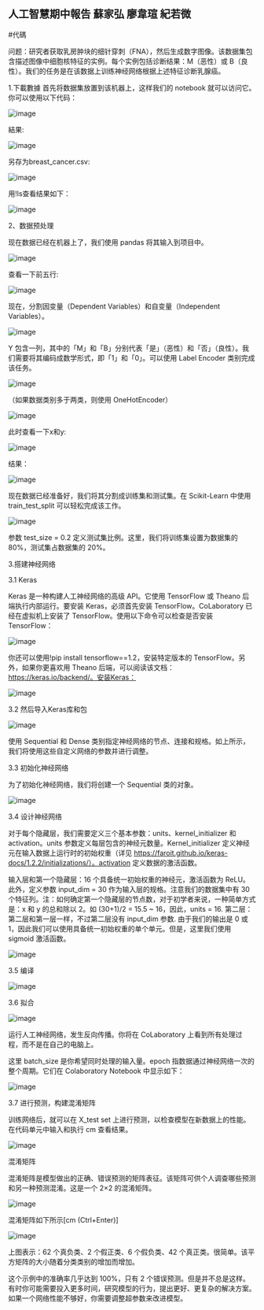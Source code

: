 人工智慧期中報告
蘇家弘 廖韋瑄 紀若微
------------------------
#代碼

问题：研究者获取乳房肿块的细针穿刺（FNA），然后生成数字图像。该数据集包含描述图像中细胞核特征的实例。每个实例包括诊断结果：M（恶性）或 B（良性）。我们的任务是在该数据上训练神经网络根据上述特征诊断乳腺癌。

1.下載數據
首先将数据集放置到该机器上，这样我们的 notebook 就可以访问它。你可以使用以下代码：

![image](https://github.com/gigi463682/ai_3/blob/4ea530063fd1bec54283490212f411949b0ca0e6/ai.png/%E8%9E%A2%E5%B9%95%E6%93%B7%E5%8F%96%E7%95%AB%E9%9D%A2%202023-11-04%20173224.png)

結果:

![image](https://github.com/gigi463682/ai_3/blob/4ea530063fd1bec54283490212f411949b0ca0e6/ai.png/%E8%9E%A2%E5%B9%95%E6%93%B7%E5%8F%96%E7%95%AB%E9%9D%A2%202023-11-04%20173346.png)

另存为breast_cancer.csv:

![image](https://github.com/gigi463682/ai_3/blob/4ea530063fd1bec54283490212f411949b0ca0e6/ai.png/%E8%9E%A2%E5%B9%95%E6%93%B7%E5%8F%96%E7%95%AB%E9%9D%A2%202023-11-04%20173423.png)

用!ls查看结果如下：

![image](https://github.com/gigi463682/ai_3/blob/4ea530063fd1bec54283490212f411949b0ca0e6/ai.png/%E8%9E%A2%E5%B9%95%E6%93%B7%E5%8F%96%E7%95%AB%E9%9D%A2%202023-11-04%20173536.png)

2、数据预处理

现在数据已经在机器上了，我们使用 pandas 将其输入到项目中。

![image](https://github.com/gigi463682/ai_3/blob/4ea530063fd1bec54283490212f411949b0ca0e6/ai.png/%E8%9E%A2%E5%B9%95%E6%93%B7%E5%8F%96%E7%95%AB%E9%9D%A2%202023-11-04%20173619.png)

查看一下前五行:

![image](https://github.com/gigi463682/ai_3/blob/4ea530063fd1bec54283490212f411949b0ca0e6/ai.png/%E8%9E%A2%E5%B9%95%E6%93%B7%E5%8F%96%E7%95%AB%E9%9D%A2%202023-11-04%20173723.png)

 现在，分割因变量（Dependent Variables）和自变量（Independent Variables）。
 
 ![image](https://github.com/gigi463682/ai_3/blob/4ea530063fd1bec54283490212f411949b0ca0e6/ai.png/%E8%9E%A2%E5%B9%95%E6%93%B7%E5%8F%96%E7%95%AB%E9%9D%A2%202023-11-04%20173750.png)

 Y 包含一列，其中的「M」和「B」分别代表「是」（恶性）和「否」（良性）。我们需要将其编码成数学形式，即「1」和「0」。可以使用 Label Encoder 类别完成该任务。
 
  ![image](https://github.com/gigi463682/ai_3/blob/4ea530063fd1bec54283490212f411949b0ca0e6/ai.png/%E8%9E%A2%E5%B9%95%E6%93%B7%E5%8F%96%E7%95%AB%E9%9D%A2%202023-11-04%20173813.png)

（如果数据类别多于两类，则使用 OneHotEncoder）

 ![image](https://github.com/gigi463682/ai_3/blob/4ea530063fd1bec54283490212f411949b0ca0e6/ai.png/%E8%9E%A2%E5%B9%95%E6%93%B7%E5%8F%96%E7%95%AB%E9%9D%A2%202023-11-04%20173831.png)
 
 此时查看一下x和y:
 
  ![image](https://github.com/gigi463682/ai_3/blob/4ea530063fd1bec54283490212f411949b0ca0e6/ai.png/%E8%9E%A2%E5%B9%95%E6%93%B7%E5%8F%96%E7%95%AB%E9%9D%A2%202023-11-04%20173847.png)

  结果：
  
  ![image](https://github.com/gigi463682/ai_3/blob/4ea530063fd1bec54283490212f411949b0ca0e6/ai.png/%E8%9E%A2%E5%B9%95%E6%93%B7%E5%8F%96%E7%95%AB%E9%9D%A2%202023-11-04%20173901.png)

  现在数据已经准备好，我们将其分割成训练集和测试集。在 Scikit-Learn 中使用 train_test_split 可以轻松完成该工作。
  
  ![image](https://github.com/gigi463682/ai_3/blob/4ea530063fd1bec54283490212f411949b0ca0e6/ai.png/%E8%9E%A2%E5%B9%95%E6%93%B7%E5%8F%96%E7%95%AB%E9%9D%A2%202023-11-04%20173917.png)
  
  参数 test_size = 0.2 定义测试集比例。这里，我们将训练集设置为数据集的 80%，测试集占数据集的 20%。

3.搭建神经网络

3.1  Keras

  Keras 是一种构建人工神经网络的高级 API。它使用 TensorFlow 或 Theano 后端执行内部运行。要安装 Keras，必须首先安装 TensorFlow。CoLaboratory 已经在虚拟机上安装了 TensorFlow。使用以下命令可以检查是否安装 TensorFlow：
  
  ![image](https://github.com/gigi463682/ai_3/blob/4ea530063fd1bec54283490212f411949b0ca0e6/ai.png/%E8%9E%A2%E5%B9%95%E6%93%B7%E5%8F%96%E7%95%AB%E9%9D%A2%202023-11-04%20173932.png)

  你还可以使用!pip install tensorflow==1.2，安装特定版本的 TensorFlow。另外，如果你更喜欢用 Theano 后端，可以阅读该文档：https://keras.io/backend/。安装Keras：
  
  ![image](https://github.com/gigi463682/ai_3/blob/4ea530063fd1bec54283490212f411949b0ca0e6/ai.png/%E8%9E%A2%E5%B9%95%E6%93%B7%E5%8F%96%E7%95%AB%E9%9D%A2%202023-11-04%20173943.png)

3.2  然后导入Keras库和包

![image](https://github.com/gigi463682/ai_3/blob/4ea530063fd1bec54283490212f411949b0ca0e6/ai.png/%E8%9E%A2%E5%B9%95%E6%93%B7%E5%8F%96%E7%95%AB%E9%9D%A2%202023-11-04%20173956.png)

使用 Sequential 和 Dense 类别指定神经网络的节点、连接和规格。如上所示，我们将使用这些自定义网络的参数并进行调整。

3.3  初始化神经网络

为了初始化神经网络，我们将创建一个 Sequential 类的对象。

![image](https://github.com/gigi463682/ai_3/blob/4ea530063fd1bec54283490212f411949b0ca0e6/ai.png/%E8%9E%A2%E5%B9%95%E6%93%B7%E5%8F%96%E7%95%AB%E9%9D%A2%202023-11-04%20174011.png)

3.4  设计神经网络

对于每个隐藏层，我们需要定义三个基本参数：units、kernel_initializer 和 activation。units 参数定义每层包含的神经元数量。Kernel_initializer 定义神经元在输入数据上运行时的初始权重（详见 https://faroit.github.io/keras-docs/1.2.2/initializations/）。activation 定义数据的激活函数。

  输入层和第一个隐藏层：16 个具备统一初始权重的神经元，激活函数为 ReLU。此外，定义参数 input_dim = 30 作为输入层的规格。注意我们的数据集中有 30 个特征列。注：如何确定第一个隐藏层的节点数，对于初学者来说，一种简单方式是：x 和 y 的总和除以 2。如 (30+1)/2 = 15.5 ~ 16，因此，units = 16.
  第二层：第二层和第一层一样，不过第二层没有 input_dim 参数.
  由于我们的输出是 0 或 1，因此我们可以使用具备统一初始权重的单个单元。但是，这里我们使用 sigmoid 激活函数。
  
  ![image](https://github.com/gigi463682/ai_3/blob/4ea530063fd1bec54283490212f411949b0ca0e6/ai.png/%E8%9E%A2%E5%B9%95%E6%93%B7%E5%8F%96%E7%95%AB%E9%9D%A2%202023-11-04%20174026.png)

3.5  编译

![image](https://github.com/gigi463682/ai_3/blob/4ea530063fd1bec54283490212f411949b0ca0e6/ai.png/%E8%9E%A2%E5%B9%95%E6%93%B7%E5%8F%96%E7%95%AB%E9%9D%A2%202023-11-04%20174039.png)

3.6  拟合

![image](https://github.com/gigi463682/ai_3/blob/4ea530063fd1bec54283490212f411949b0ca0e6/ai.png/%E8%9E%A2%E5%B9%95%E6%93%B7%E5%8F%96%E7%95%AB%E9%9D%A2%202023-11-04%20174049.png)

运行人工神经网络，发生反向传播。你将在 CoLaboratory 上看到所有处理过程，而不是在自己的电脑上。

这里 batch_size 是你希望同时处理的输入量。epoch 指数据通过神经网络一次的整个周期。它们在 Colaboratory Notebook 中显示如下：

 ![image](https://github.com/gigi463682/ai_3/blob/4ea530063fd1bec54283490212f411949b0ca0e6/ai.png/%E8%9E%A2%E5%B9%95%E6%93%B7%E5%8F%96%E7%95%AB%E9%9D%A2%202023-11-04%20174112.png)

 3.7  进行预测，构建混淆矩阵

 训练网络后，就可以在 X_test set 上进行预测，以检查模型在新数据上的性能。在代码单元中输入和执行 cm 查看结果。
 
 ![image](https://github.com/gigi463682/ai_3/blob/4ea530063fd1bec54283490212f411949b0ca0e6/ai.png/%E8%9E%A2%E5%B9%95%E6%93%B7%E5%8F%96%E7%95%AB%E9%9D%A2%202023-11-04%20174131.png)

 混淆矩阵

 混淆矩阵是模型做出的正确、错误预测的矩阵表征。该矩阵可供个人调查哪些预测和另一种预测混淆。这是一个 2×2 的混淆矩阵。
 
 ![image](https://github.com/gigi463682/ai_3/blob/4ea530063fd1bec54283490212f411949b0ca0e6/ai.png/%E8%9E%A2%E5%B9%95%E6%93%B7%E5%8F%96%E7%95%AB%E9%9D%A2%202023-11-04%20174204.png)

 混淆矩阵如下所示[cm (Ctrl+Enter)]
 
  ![image](https://github.com/gigi463682/ai_3/blob/4ea530063fd1bec54283490212f411949b0ca0e6/ai.png/%E8%9E%A2%E5%B9%95%E6%93%B7%E5%8F%96%E7%95%AB%E9%9D%A2%202023-11-04%20174147.png)

  上图表示：62 个真负类、2 个假正类、6 个假负类、42 个真正类。很简单。该平方矩阵的大小随着分类类别的增加而增加。

 这个示例中的准确率几乎达到 100%，只有 2 个错误预测。但是并不总是这样。有时你可能需要投入更多时间，研究模型的行为，提出更好、更复杂的解决方案。如果一个网络性能不够好，你需要调整超参数来改进模型。
